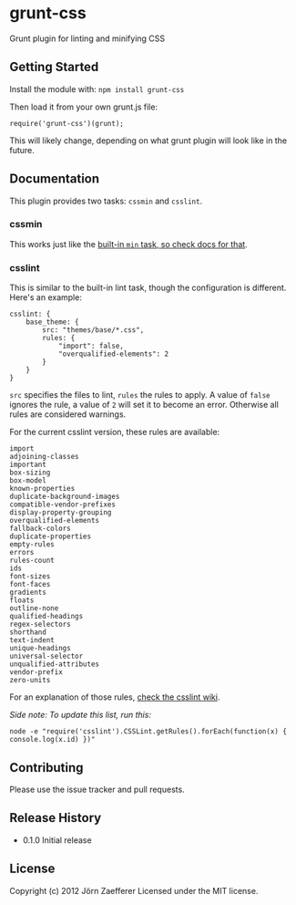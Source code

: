 # grunt-css

Grunt plugin for linting and minifying CSS

## Getting Started
Install the module with: `npm install grunt-css`

Then load it from your own grunt.js file:

	require('grunt-css')(grunt);

This will likely change, depending on what grunt plugin will look like in the future.

## Documentation

This plugin provides two tasks: `cssmin` and `csslint`.

### cssmin

This works just like the [built-in `min` task, so check docs for that](https://github.com/cowboy/grunt/blob/master/docs/task_min.md).

### csslint

This is similar to the built-in lint task, though the configuration is different. Here's an example:

	csslint: {
		base_theme: {
			src: "themes/base/*.css",
			rules: {
				"import": false,
				"overqualified-elements": 2
			}
		}
	}

`src` specifies the files to lint, `rules` the rules to apply. A value of `false` ignores the rule, a value of `2` will set it to become an error. Otherwise all rules are considered warnings.

For the current csslint version, these rules are available:

	import
	adjoining-classes
	important
	box-sizing
	box-model
	known-properties
	duplicate-background-images
	compatible-vendor-prefixes
	display-property-grouping
	overqualified-elements
	fallback-colors
	duplicate-properties
	empty-rules
	errors
	rules-count
	ids
	font-sizes
	font-faces
	gradients
	floats
	outline-none
	qualified-headings
	regex-selectors
	shorthand
	text-indent
	unique-headings
	universal-selector
	unqualified-attributes
	vendor-prefix
	zero-units

For an explanation of those rules, [check the csslint wiki](https://github.com/stubbornella/csslint/wiki/Rules).

*Side note: To update this list, run this:*

	node -e "require('csslint').CSSLint.getRules().forEach(function(x) { console.log(x.id) })"

## Contributing
Please use the issue tracker and pull requests.

## Release History

* 0.1.0 Initial release

## License
Copyright (c) 2012 Jörn Zaefferer
Licensed under the MIT license.
